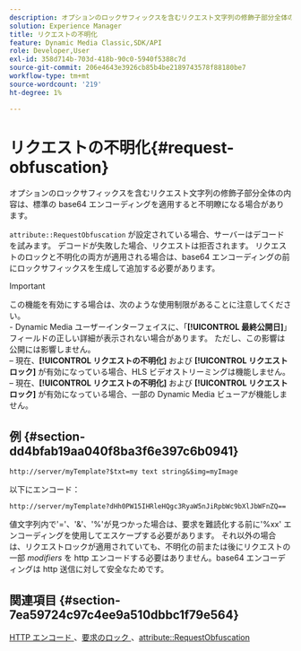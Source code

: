 ```yaml
---
description: オプションのロックサフィックスを含むリクエスト文字列の修飾子部分全体の内容は、標準の base64 エンコーディングを適用すると不明瞭になる場合があります。
solution: Experience Manager
title: リクエストの不明化
feature: Dynamic Media Classic,SDK/API
role: Developer,User
exl-id: 358d714b-703d-418b-90c0-5940f5388c7d
source-git-commit: 206e4643e3926cb85b4be2189743578f88180be7
workflow-type: tm+mt
source-wordcount: '219'
ht-degree: 1%

---
```


# リクエストの不明化{#request-obfuscation}

オプションのロックサフィックスを含むリクエスト文字列の修飾子部分全体の内容は、標準の base64 エンコーディングを適用すると不明瞭になる場合があります。

`attribute::RequestObfuscation` が設定されている場合、サーバーはデコードを試みます。 デコードが失敗した場合、リクエストは拒否されます。 リクエストのロックと不明化の両方が適用される場合は、base64 エンコーディングの前にロックサフィックスを生成して追加する必要があります。

>[!IMPORTANT]
>
>この機能を有効にする場合は、次のような使用制限があることに注意してください。<br>- Dynamic Media ユーザーインターフェイスに、「**[!UICONTROL 最終公開日]**」フィールドの正しい詳細が表示されない場合があります。 ただし、この影響は公開には影響しません。<br> – 現在、**[!UICONTROL リクエストの不明化]** および **[!UICONTROL リクエストロック]** が有効になっている場合、HLS ビデオストリーミングは機能しません。<br> – 現在、**[!UICONTROL リクエストの不明化]** および **[!UICONTROL リクエストロック]** が有効になっている場合、一部の Dynamic Media ビューアが機能しません。

## 例 {#section-dd4bfab19aa040f8ba3f6e397c6b0941}

`http://server/myTemplate?$txt=my text string&$img=myImage`

以下にエンコード：

`http://server/myTemplate?dHh0PW15IHRleHQgc3RyaW5nJiRpbWc9bXlJbWFnZQ==`

値文字列内で&#39;=&#39;、&#39;&amp;&#39;、&#39;%&#39;が見つかった場合は、要求を難読化する前に&#39;%xx&#39; エンコーディングを使用してエスケープする必要があります。 それ以外の場合は、リクエストロックが適用されていても、不明化の前または後にリクエストの一部 *modifiers* を http エンコードする必要はありません。base64 エンコーディングは http 送信に対して安全なためです。

## 関連項目 {#section-7ea59724c97c4ee9a510dbbc1f79e564}

[HTTP エンコード &#x200B;](../../../../../is-api/http-ref/image-serving-api-ref/c-http-protocol-reference/c-syntax-and-features/r-http-encoding.md#reference-bb34dd13f316462695448acfa8f92df7)、[&#x200B; 要求のロック &#x200B;](../../../../../is-api/http-ref/image-serving-api-ref/c-http-protocol-reference/c-syntax-and-features/r-request-locking.md#reference-4177193d20774daab0dbf206a927844c)、[attribute::RequestObfuscation](../../../../../is-api/image-catalog/image-serving-api-ref/c-image-catalog-reference/c-attributes-reference/r-requestobfuscation.md#reference-730a3330253343f893419ebd52baf0bd)
